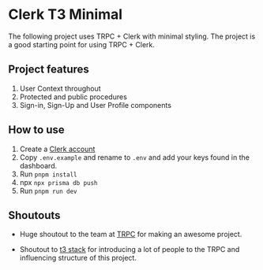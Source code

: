 # Clerk T3 Minimal

The following project uses TRPC + Clerk with minimal styling. The project is a good starting point for using TRPC + Clerk.

## Project features

1. User Context throughout
2. Protected and public procedures
3. Sign-in, Sign-Up and User Profile components

## How to use

1. Create a [Clerk account](https://dashboard.clerk.dev/sign-up)
2. Copy `.env.example` and rename to `.env` and add your keys found in the dashboard.
3. Run `pnpm install`
4. npx `npx prisma db push`
4. Run `pnpm run dev`

## Shoutouts

- Huge shoutout to the team at [TRPC](https://trpc.io) for making an awesome project. 

- Shoutout to [t3 stack](https://create.t3.gg/) for introducing a lot of people to the TRPC and influencing structure of this project. 
